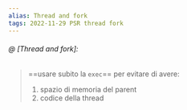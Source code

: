 ```yaml
---
alias: Thread and fork
tags: 2022-11-29 PSR thread fork
---
```


###### @ [Thread and fork]:
> ==usare subito la `exec`== per evitare di avere:
> 1. spazio di memoria del parent
> 2. codice della thread

<!--ID: 1670236970266-->
